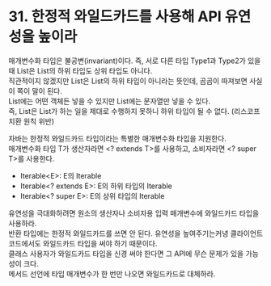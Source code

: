 # 31. 한정적 와일드카드를 사용해 API 유연성을 높이라

매개변수화 타입은 불공변(invariant)이다. 즉, 서로 다른 타입 Type1과 Type2가 있을 때 List<Type1>은 List<Type2>의 하위 타입도 상위 타입도 아니다.  
직관적이지 않겠지만 List<String>은 List<Object>의 하위 타입이 아니라는 뜻인데, 곰곰이 따져보면 사실 이 쪽이 말이 된다.  
List<Object>에는 어떤 객체든 넣을 수 있지만 List<String>에는 문자열만 넣을 수 있다.  
즉, List<String>은 List<Object>가 하는 일을 제대로 수행하지 못하니 하위 타입이 될 수 없다. (리스코프 치환 원칙 위반)

자바는 한정적 와일드카드 타입이라는 특별한 매개변수화 타입을 지원한다.  
매개변수화 타입 T가 생산자라면 <? extends T>를 사용하고, 소비자라면 <? super T>를 사용한다.

- Iterable\<E>: E의 Iterable
- Iterable<? extends E>: E의 하위 타입의 Iterable
- Iterable<? super E>: E의 상위 타입의 Iterable

유연성을 극대화하려면 원소의 생산자나 소비자용 입력 매개변수에 와일드카드 타입을 사용하라.  
반환 타입에는 한정적 와일드카드를 쓰면 안 된다. 유연성을 높여주기는커녕 클라이언트 코드에서도 와일드카드 타입을 써야 하기 때문이다.  
클래스 사용자가 와일드카드 타입을 신경 써야 한다면 그 API에 무슨 문제가 있을 가능성이 크다.  
메서드 선언에 타입 매개변수가 한 번만 나오면 와일드카드로 대체하라.